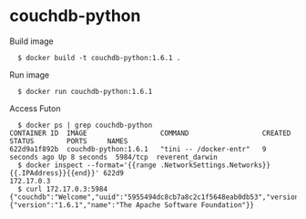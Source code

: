 # couchdb-python
Build image

`  $ docker build -t couchdb-python:1.6.1 .`
  
Run image

`  $ docker run couchdb-python:1.6.1`
  
Access Futon
```
  $ docker ps | grep couchdb-python
CONTAINER ID  IMAGE                  COMMAND                  CREATED       STATUS        PORTS     NAMES
622d9a1f892b  couchdb-python:1.6.1   "tini -- /docker-entr"   9 seconds ago Up 8 seconds  5984/tcp  reverent_darwin
  $ docker inspect --format='{{range .NetworkSettings.Networks}}{{.IPAddress}}{{end}}' 622d9
172.17.0.3
  $ curl 172.17.0.3:5984
{"couchdb":"Welcome","uuid":"5955494dc8cb7a8c2c1f5648eab0db53","version":"1.6.1","vendor":{"version":"1.6.1","name":"The Apache Software Foundation"}}
```
